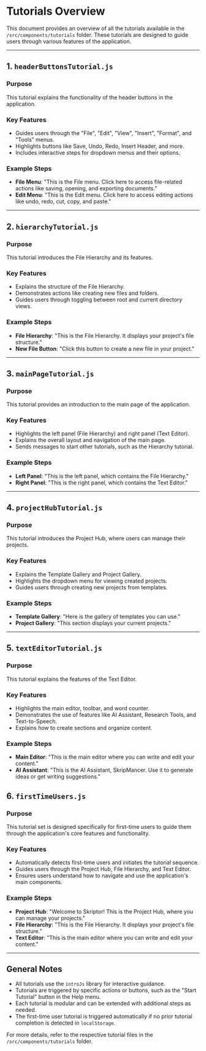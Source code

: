 # Tutorials Overview

This document provides an overview of all the tutorials available in the `/src/components/tutorials` folder. These tutorials are designed to guide users through various features of the application.

---

## 1. `headerButtonsTutorial.js`

### Purpose
This tutorial explains the functionality of the header buttons in the application.

### Key Features
- Guides users through the "File", "Edit", "View", "Insert", "Format", and "Tools" menus.
- Highlights buttons like Save, Undo, Redo, Insert Header, and more.
- Includes interactive steps for dropdown menus and their options.

### Example Steps
- **File Menu**: "This is the File menu. Click here to access file-related actions like saving, opening, and exporting documents."
- **Edit Menu**: "This is the Edit menu. Click here to access editing actions like undo, redo, cut, copy, and paste."

---

## 2. `hierarchyTutorial.js`

### Purpose
This tutorial introduces the File Hierarchy and its features.

### Key Features
- Explains the structure of the File Hierarchy.
- Demonstrates actions like creating new files and folders.
- Guides users through toggling between root and current directory views.

### Example Steps
- **File Hierarchy**: "This is the File Hierarchy. It displays your project's file structure."
- **New File Button**: "Click this button to create a new file in your project."

---

## 3. `mainPageTutorial.js`

### Purpose
This tutorial provides an introduction to the main page of the application.

### Key Features
- Highlights the left panel (File Hierarchy) and right panel (Text Editor).
- Explains the overall layout and navigation of the main page.
- Sends messages to start other tutorials, such as the Hierarchy tutorial.

### Example Steps
- **Left Panel**: "This is the left panel, which contains the File Hierarchy."
- **Right Panel**: "This is the right panel, which contains the Text Editor."

---

## 4. `projectHubTutorial.js`

### Purpose
This tutorial introduces the Project Hub, where users can manage their projects.

### Key Features
- Explains the Template Gallery and Project Gallery.
- Highlights the dropdown menu for viewing created projects.
- Guides users through creating new projects from templates.

### Example Steps
- **Template Gallery**: "Here is the gallery of templates you can use."
- **Project Gallery**: "This section displays your current projects."

---

## 5. `textEditorTutorial.js`

### Purpose
This tutorial explains the features of the Text Editor.

### Key Features
- Highlights the main editor, toolbar, and word counter.
- Demonstrates the use of features like AI Assistant, Research Tools, and Text-to-Speech.
- Explains how to create sections and organize content.

### Example Steps
- **Main Editor**: "This is the main editor where you can write and edit your content."
- **AI Assistant**: "This is the AI Assistant, SkripMancer. Use it to generate ideas or get writing suggestions."

## 6. `firstTimeUsers.js`

### Purpose
This tutorial set is designed specifically for first-time users to guide them through the application's core features and functionality.

### Key Features
- Automatically detects first-time users and initiates the tutorial sequence.
- Guides users through the Project Hub, File Hierarchy, and Text Editor.
- Ensures users understand how to navigate and use the application's main components.

### Example Steps
- **Project Hub**: "Welcome to Skriptor! This is the Project Hub, where you can manage your projects."
- **File Hierarchy**: "This is the File Hierarchy. It displays your project's file structure."
- **Text Editor**: "This is the main editor where you can write and edit your content."

---

## General Notes
- All tutorials use the `introJs` library for interactive guidance.
- Tutorials are triggered by specific actions or buttons, such as the "Start Tutorial" button in the Help menu.
- Each tutorial is modular and can be extended with additional steps as needed.
- The first-time user tutorial is triggered automatically if no prior tutorial completion is detected in `localStorage`.

For more details, refer to the respective tutorial files in the `/src/components/tutorials` folder.